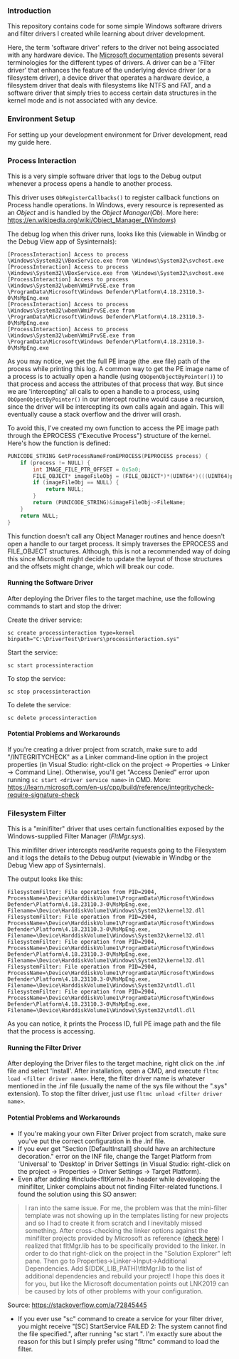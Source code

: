 ### Introduction

This repository contains code for some simple Windows software drivers and filter drivers I created while learning about driver development. 

Here, the term 'software driver' refers to the driver not being associated with any hardware device. The [Microsoft documentation](https://learn.microsoft.com/en-us/windows-hardware/drivers/gettingstarted/what-is-a-driver-) presents several terminologies for the different types of drivers. A driver can be a 'Filter driver' that enhances the feature of the underlying device driver (or a filesystem driver), a device driver that operates a hardware device, a filesystem driver that deals with filesystems like NTFS and FAT, and a software driver that simply tries to access certain data structures in the kernel mode and is not associated with any device.

### Environment Setup

For setting up your development environment for Driver development, read my guide here.

### Process Interaction

This is a very simple software driver that logs to the Debug output whenever a process opens a handle to another process. 

This driver uses `ObRegisterCallbacks()` to register callback functions on Process handle operations. In Windows, every resource is represented as an _Object_ and is handled by the _Object Manager_(_Ob_). More here: https://en.wikipedia.org/wiki/Object_Manager_(Windows)

The debug log when this driver runs, looks like this (viewable in Windbg or the Debug View app of Sysinternals):
```
[ProcessInteraction] Access to process \Windows\System32\VBoxService.exe from \Windows\System32\svchost.exe
[ProcessInteraction] Access to process \Windows\System32\VBoxService.exe from \Windows\System32\svchost.exe
[ProcessInteraction] Access to process \Windows\System32\wbem\WmiPrvSE.exe from \ProgramData\Microsoft\Windows Defender\Platform\4.18.23110.3-0\MsMpEng.exe
[ProcessInteraction] Access to process \Windows\System32\wbem\WmiPrvSE.exe from \ProgramData\Microsoft\Windows Defender\Platform\4.18.23110.3-0\MsMpEng.exe
[ProcessInteraction] Access to process \Windows\System32\wbem\WmiPrvSE.exe from \ProgramData\Microsoft\Windows Defender\Platform\4.18.23110.3-0\MsMpEng.exe
```

As you may notice, we get the full PE image (the .exe file) path of the process while printing this log. A common way to get the PE image name of a process is to actually open a handle (using `ObOpenObjectByPointer()`) to that process and access the attributes of that process that way. But since we are 'intercepting' all calls to open a handle to a process, using `ObOpenObjectByPointer()` in our intercept routine would cause a recursion, since the driver will be intercepting its own calls again and again. This will eventually cause a stack overflow and the driver will crash.

To avoid this, I've created my own function to access the PE image path through the EPROCESS ("Executive Process") structure of the kernel. Here's how the function is defined: 
```C
PUNICODE_STRING GetProcessNameFromEPROCESS(PEPROCESS process) {
    if (process != NULL) {
        int IMAGE_FILE_PTR_OFFSET = 0x5a0;
        FILE_OBJECT* imageFileObj = (FILE_OBJECT*)*(UINT64*)(((UINT64)process) + IMAGE_FILE_PTR_OFFSET);
        if (imageFileObj == NULL) {
            return NULL;
        }
        return (PUNICODE_STRING)&imageFileObj->FileName;
    }
    return NULL;
}
```

This function doesn't call any Object Manager routines and hence doesn't open a handle to our target process. It simply traverses the EPROCESS and FILE_OBJECT structures. Although, this is not a recommended way of doing this since Microsoft might decide to update the layout of those structures and the offsets might change, which will break our code.

#### Running the Software Driver

After deploying the Driver files to the target machine, use the following commands to start and stop the driver:

Create the driver service:
```
sc create processinteraction type=kernel binpath="C:\DriverTest\Drivers\processinteraction.sys"
```

Start the service:
```
sc start processinteraction
```

To stop the service:
```
sc stop processinteraction
```

To delete the service:

```
sc delete processinteraction
```

#### Potential Problems and Workarounds

If you're creating a driver project from scratch, make sure to add "/INTEGRITYCHECK" as a Linker command-line option in the project properties (in Visual Studio: right-click on the project -> Properties -> Linker -> Command Line). Otherwise, you'll get "Access Denied" error upon running `sc start <driver service name>` in CMD. More: https://learn.microsoft.com/en-us/cpp/build/reference/integritycheck-require-signature-check




### Filesystem Filter

This is a "minifilter" driver that uses certain functionalities exposed by the Windows-supplied Filter Manager (_FltMgr.sys_).

This minifilter driver intercepts read/write requests going to the Filesystem and it logs the details to the Debug output (viewable in Windbg or the Debug View app of Sysinternals).

The output looks like this:
```
FilesystemFilter: File operation from PID=2904, ProcessName=\Device\HarddiskVolume1\ProgramData\Microsoft\Windows Defender\Platform\4.18.23110.3-0\MsMpEng.exe, Filename=\Device\HarddiskVolume1\Windows\System32\kernel32.dll
FilesystemFilter: File operation from PID=2904, ProcessName=\Device\HarddiskVolume1\ProgramData\Microsoft\Windows Defender\Platform\4.18.23110.3-0\MsMpEng.exe, Filename=\Device\HarddiskVolume1\Windows\System32\kernel32.dll
FilesystemFilter: File operation from PID=2904, ProcessName=\Device\HarddiskVolume1\ProgramData\Microsoft\Windows Defender\Platform\4.18.23110.3-0\MsMpEng.exe, Filename=\Device\HarddiskVolume1\Windows\System32\kernel32.dll
FilesystemFilter: File operation from PID=2904, ProcessName=\Device\HarddiskVolume1\ProgramData\Microsoft\Windows Defender\Platform\4.18.23110.3-0\MsMpEng.exe, Filename=\Device\HarddiskVolume1\Windows\System32\ntdll.dll
FilesystemFilter: File operation from PID=2904, ProcessName=\Device\HarddiskVolume1\ProgramData\Microsoft\Windows Defender\Platform\4.18.23110.3-0\MsMpEng.exe, Filename=\Device\HarddiskVolume1\Windows\System32\ntdll.dll
```

As you can notice, it prints the Process ID, full PE image path and the file that the process is accessing.

#### Running the Filter Driver

After deploying the Driver files to the target machine, right click on the .inf file and select 'Install'. After installation, open a CMD, and execute `fltmc load <filter driver name>`. Here, the filter driver name is whatever mentioned in the .inf file (usually the name of the sys file without the ".sys" extension). To stop the filter driver, just use `fltmc unload <filter driver name>`.

#### Potential Problems and Workarounds

- If you're making your own Filter Driver project from scratch, make sure you've put the correct configuration in the .inf file.
- If you ever get "Section [DefaultInstall] should have an architecture decoration." error on the INF file, change the Target Platform from 'Universal' to 'Desktop' in Driver Settings (in Visual Studio: right-click on the project -> Properties -> Driver Settings -> Target Platform).
- Even after adding #include<fltKernel.h> header while developing the minifilter, Linker complains about not finding Filter-related functions. I found the solution using this SO answer:

> I ran into the same issue. For me, the problem was that the
> mini-filter template was not showing up in the templates listing for
> new projects and so I had to create it from scratch and I inevitably
> missed something. After cross-checking the linker options against the
> minifilter projects provided by Microsoft as reference ([check here](https://github.com/microsoft/Windows-driver-samples/tree/main/filesys/miniFilter)) I
> realized that fltMgr.lib has to be specifically provided to the
> linker. In order to do that right-click on the project in the
> "Solution Explorer" left pane. Then go to
> Properties->Linker->Input->Additional Dependencies. Add
> $(DDK_LIB_PATH)\fltMgr.lib to the list of additional dependencies and
> rebuild your project! I hope this does it for you, but like the
> Microsoft documentation points out LNK2019 can be caused by lots of
> other problems with your configuration.

Source: https://stackoverflow.com/a/72845445

- If you ever use "sc" command to create a service for your filter driver, you might receive "[SC] StartService FAILED 2: The system cannot find the file specified.", after running "sc start <service name>". I'm exactly sure about the reason for this but I simply prefer using "fltmc" command to load the filter.

